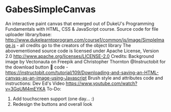 # GabesSimpleCanvas
An interactive paint canvas that emerged out of DukeU's Programming Fundamentals with HTML, CSS & JavaScript course.
Source code for file uploader library/base: http://www.dukelearntoprogram.com/course1/common/js/image/SimpleImage.js - all credits go to the creators of the object library
The abovementioned source code is licensed under Apache License, Version 2.0 http://www.apache.org/licenses/LICENSE-2.0
Credits: Background image by Vectonauta on Freepik and Christopher Thornton @Instructobit for the download button 🔳 code - https://instructobit.com/tutorial/109/Downloading-and-saving-an-HTML-canvas-as-an-image-using-Javascript
Brush style and attributes code and instructions:  Dev Ed's Video https://www.youtube.com/watch?v=3GqUM4mEYKA
To-Do:
1. Add touchscreen support (one day... :)
2. Redesign the buttons and overall look
